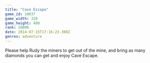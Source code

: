 ```yaml
---
title: "Cave Escape"
game_id: 10037
game_width: 320
game_height: 480
rank: 10000
date: 2014-07-15T17:16:23.300Z
genres: adventure
---
```

Please help Rudy the miners to get out of the mine, and bring as many diamonds you can get and enjoy Cave Escape.